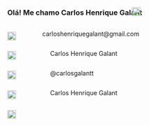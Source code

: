 ### Olá! Me chamo Carlos Henrique Galant <div class="imagem"><img src="https://em-content.zobj.net/thumbs/120/softbank/145/waving-hand-sign_1f44b.png"></div> <br>
<style>
    img{
        height:20px;
    }
    .imagem{
        margin-left: 285px;
        margin-top: -22px;
    }
    .email{
        margin-left:80px;
        margin-top:-38px;
    }
    .facebook{
        margin-left:98px;
        margin-top:-37px;
    }
</style>
![email](https://img.shields.io/badge/Gmail-D14836?style=for-the-badge&logo=gmail&logoColor=white)
<div class="email">
carloshenriquegalant@gmail.com
</div> <br>

![instagram](https://img.shields.io/badge/Facebook-1877F2?style=for-the-badge&logo=facebook&logoColor=white) 

<div class="facebook">
Carlos Henrique Galant
</div> <br>

![instagram](https://img.shields.io/badge/Instagram-E4405F?style=for-the-badge&logo=instagram&logoColor=white) 

<div class="facebook">
@carlosgalantt
</div> <br>

![instagram](https://img.shields.io/badge/LinkedIn-0077B5?style=for-the-badge&logo=linkedin&logoColor=white) 

<div class="facebook">
Carlos Henrique Galant
</div> <br>

![Carlos GitHub stats](https://github-readme-stats.vercel.app/api?username=carlosgalantt&show_icons=true&theme=radical)

